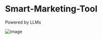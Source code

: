 # Smart-Marketing-Tool
Powered by LLMs

![image](https://github.com/zezs/Smart-Marketing-Tool/assets/115359735/b78b1837-6871-4d3e-8476-76604923a4dd)

